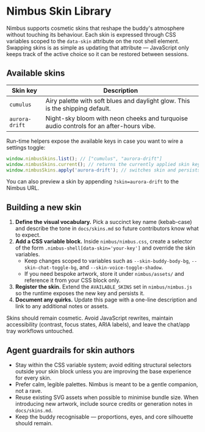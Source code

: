 # Nimbus Skin Library

Nimbus supports cosmetic skins that reshape the buddy's atmosphere without touching its
behaviour. Each skin is expressed through CSS variables scoped to the `data-skin`
attribute on the root shell element. Swapping skins is as simple as updating that
attribute — JavaScript only keeps track of the active choice so it can be restored
between sessions.

## Available skins

| Skin key | Description |
| --- | --- |
| `cumulus` | Airy palette with soft blues and daylight glow. This is the shipping default. |
| `aurora-drift` | Night-sky bloom with neon cheeks and turquoise audio controls for an after-hours vibe. |

Run-time helpers expose the available keys in case you want to wire a settings toggle:

```js
window.nimbusSkins.list(); // ["cumulus", "aurora-drift"]
window.nimbusSkins.current(); // returns the currently applied skin key
window.nimbusSkins.apply('aurora-drift'); // switches skin and persists the choice
```

You can also preview a skin by appending `?skin=aurora-drift` to the Nimbus URL.

## Building a new skin

1. **Define the visual vocabulary.** Pick a succinct key name (kebab-case) and describe
the tone in `docs/skins.md` so future contributors know what to expect.
2. **Add a CSS variable block.** Inside `nimbus/nimbus.css`, create a selector of the
form `.nimbus-shell[data-skin='your-key']` and override the skin variables.
   - Keep changes scoped to variables such as `--skin-buddy-body-bg`,
     `--skin-chat-toggle-bg`, and `--skin-voice-toggle-shadow`.
   - If you need bespoke artwork, store it under `nimbus/assets/` and reference it from
your CSS block only.
3. **Register the skin.** Extend the `AVAILABLE_SKINS` set in `nimbus/nimbus.js` so the
runtime exposes the new key and persists it.
4. **Document any quirks.** Update this page with a one-line description and link to any
additional notes or assets.

Skins should remain cosmetic. Avoid JavaScript rewrites, maintain accessibility (contrast,
focus states, ARIA labels), and leave the chat/app tray workflows untouched.

## Agent guardrails for skin authors

- Stay within the CSS variable system; avoid editing structural selectors outside your
skin block unless you are improving the base experience for every skin.
- Prefer calm, legible palettes. Nimbus is meant to be a gentle companion, not a rave.
- Reuse existing SVG assets when possible to minimise bundle size. When introducing new
artwork, include source credits or generation notes in `docs/skins.md`.
- Keep the buddy recognisable — proportions, eyes, and core silhouette should remain.
